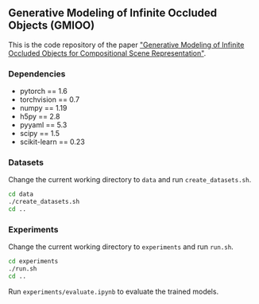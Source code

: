 ## Generative Modeling of Infinite Occluded Objects (GMIOO)

This is the code repository of the paper ["Generative Modeling of Infinite Occluded Objects for Compositional Scene Representation"](http://proceedings.mlr.press/v97/yuan19b.html).

### Dependencies

- pytorch == 1.6
- torchvision == 0.7
- numpy == 1.19
- h5py == 2.8
- pyyaml == 5.3
- scipy == 1.5
- scikit-learn == 0.23

### Datasets

Change the current working directory to `data` and run `create_datasets.sh`.

```bash
cd data
./create_datasets.sh
cd ..
```

### Experiments

Change the current working directory to `experiments` and run `run.sh`.

```bash
cd experiments
./run.sh
cd ..
```

Run `experiments/evaluate.ipynb` to evaluate the trained models.
